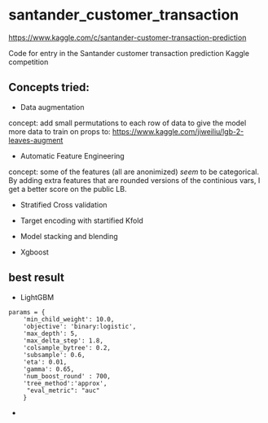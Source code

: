 # santander_customer_transaction


https://www.kaggle.com/c/santander-customer-transaction-prediction



Code for entry in the Santander customer transaction prediction Kaggle competition




## Concepts tried:

* Data augmentation

concept: add small permutations to each row of data to give the model more data to train on
props to: https://www.kaggle.com/jiweiliu/lgb-2-leaves-augment

* Automatic Feature Engineering

concept: some of the features (all are anonimized) _seem_ to be categorical. By adding extra features that are rounded versions of the continious vars, I get a better score on the public LB.

* Stratified Cross validation

* Target encoding with startified Kfold

* Model stacking and blending

* Xgboost


## best result

* LightGBM

```
params = {
    'min_child_weight': 10.0,
    'objective': 'binary:logistic',
    'max_depth': 5,
    'max_delta_step': 1.8,
    'colsample_bytree': 0.2,
    'subsample': 0.6,
    'eta': 0.01,
    'gamma': 0.65,
    'num_boost_round' : 700,
    'tree_method':'approx',
     "eval_metric": "auc"
    }
```



* 